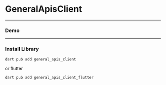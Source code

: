 # GeneralApisClient


---

### Demo

---

### Install Library

```bash
dart pub add general_apis_client
```

or flutter

```bash
dart pub add general_apis_client_flutter
```
 